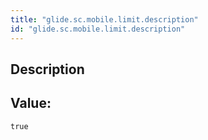 ```yaml
---
title: "glide.sc.mobile.limit.description"
id: "glide.sc.mobile.limit.description"
---
```

## Description



## Value: 
```
true
```